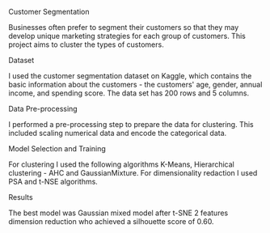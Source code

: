 Customer Segmentation

Businesses often prefer to segment their customers so that they may develop unique marketing strategies for each group of customers.
This project aims to cluster the types of customers.

Dataset

I used the customer segmentation dataset on Kaggle, which contains the basic information about the customers - the customers' age, gender, annual income, 
and spending score. The data set has 200 rows and 5 columns.

Data Pre-processing

I performed a pre-processing step to prepare the data for clustering. This included scaling numerical data and encode the categorical data.

Model Selection and Training

For clustering I used the following algorithms K-Means, Hierarchical clustering - AHC and GaussianMixture.
For dimensionality redaction I used PSA and t-NSE algorithms.


Results

The best model was Gaussian mixed model after t-SNE 2 features dimension reduction who achieved a silhouette score of 0.60.
